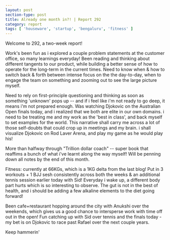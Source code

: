 ```yaml
---
layout: post
section-type: post
title: Already one month in?! | Report 292
category: report
tags: [ 'houseware', 'startup', 'bengaluru', 'fitness' ]
---
```


Welcome to 292, a two-week report!

Work's been fun as i explored a couple problem statements at the customer office, so many learnings everyday! Been reading and thinking about different tangents to our product, while building a better sense of how to operate for the long-term in the current times. Need to know when & how to switch back & forth between intense focus on the the day-to-day, when to engage the team on something and zooming out to see the large picture myself. 

Need to rely on first-principle questioning and thinking as soon as something 'unknown' pops up -- and if i feel like i'm not ready to go deep, it means i'm not prepared enough. Was watching Djokovic on the Australian Open finals today, and i realized that we both are elite in our own domains. i need to be treating me and my work as the 'best in class', and back myself to set examples for the world. This narrative shall carry me across a lot of those self-doubts that could crop up in meetings and my brain. i shall visualize Djokovic on Rod Laver Arena, and play my game as he would play his!

More than halfway through "Trillion dollar coach" -- super book that reaffims a bunch of what i've learnt along the way myself! Will be penning down all notes by the end of this month.

Fitness: currently at 66KGs, which is a 1KG delta from the last blog! Put in 3 workouts + 1 BJJ sesh consistently across both the weeks & an additional tennis session earlier today with Sid! Everyday i wake up, a different body part hurts which is so interesting to observe. The gut is not in the best of health, and i should be adding a few alkaline elements to the diet going forward!

Been cafe+restaurant hopping around the city with Anukshi over the weekends, which gives us a good chance to intersperse work with time off out in the open! Fun catching up with Sid over tennis and the finals today - my bet is on Djokovic to race past Rafael over the next couple years.

Keep hammerin'